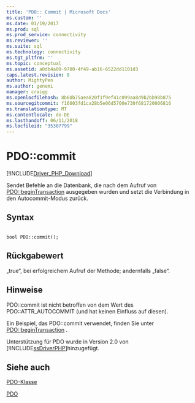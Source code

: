 ```yaml
---
title: 'PDO:: Commit | Microsoft Docs'
ms.custom: ''
ms.date: 01/19/2017
ms.prod: sql
ms.prod_service: connectivity
ms.reviewer: ''
ms.suite: sql
ms.technology: connectivity
ms.tgt_pltfrm: ''
ms.topic: conceptual
ms.assetid: a0db4a00-9700-4f49-ab16-6522dd1101d3
caps.latest.revision: 8
author: MightyPen
ms.author: genemi
manager: craigg
ms.openlocfilehash: 8b60b75aea820f1f9ef41c099aa8d9b2bb98b875
ms.sourcegitcommit: f16003fd1ca28b5e06d5700e730f681720006816
ms.translationtype: MT
ms.contentlocale: de-DE
ms.lasthandoff: 06/11/2018
ms.locfileid: "35307799"
---
```

# <a name="pdocommit"></a>PDO::commit
[!INCLUDE[Driver_PHP_Download](../../includes/driver_php_download.md)]

Sendet Befehle an die Datenbank, die nach dem Aufruf von [PDO::beginTransaction](../../connect/php/pdo-begintransaction.md) ausgegeben wurden und setzt die Verbindung in den Autocommit-Modus zurück.  
  
## <a name="syntax"></a>Syntax  
  
```  
  
bool PDO::commit();  
```  
  
## <a name="return-value"></a>Rückgabewert  
„true“, bei erfolgreichem Aufruf der Methode; andernfalls „false“.  
  
## <a name="remarks"></a>Hinweise  
PDO::commit ist nicht betroffen von dem Wert des PDO::ATTR_AUTOCOMMIT (und hat keinen Einfluss auf diesen).  
  
Ein Beispiel, das PDO::commit verwendet, finden Sie unter [PDO::beginTransaction](../../connect/php/pdo-begintransaction.md) .  
  
Unterstützung für PDO wurde in Version 2.0 von [!INCLUDE[ssDriverPHP](../../includes/ssdriverphp_md.md)]hinzugefügt.  
  
## <a name="see-also"></a>Siehe auch  
[PDO-Klasse](../../connect/php/pdo-class.md)

[PDO](http://php.net/manual/book.pdo.php)  
  
